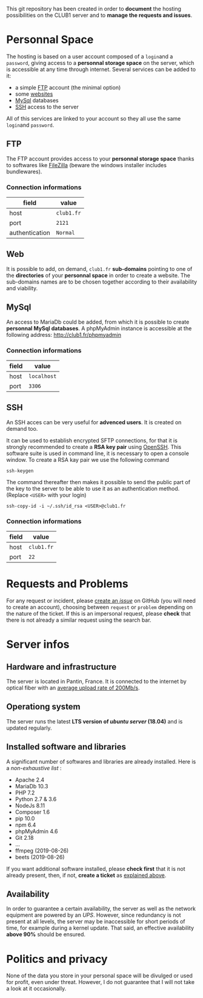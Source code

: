 This git repository has been created in order to **document** the hosting possibilities on the CLUB1 server and to **manage the requests and issues**.


# Personnal Space

The hosting is based on a user account composed of a `login`and a `password`, giving access to a **personnal storage space** on the server, which is accessible at any time through internet. Several services can be added to it:

-   a simple [FTP](#ftp) account (the minimal option)
-   some [websites](#web)
-   [MySql](#mysql) databases
-   [SSH](#ssh) access to the server

All of this services are linked to your account so they all use the same `login`and `password`.

## FTP

The FTP account provides access to your **personnal storage space** thanks to softwares like [FileZilla](https://filezilla-project.org/download.php?type=client) (beware the windows installer includes bundlewares).

### Connection informations

| field            | value      |
| ---------------- | ---------- |
| host             | `club1.fr` |
| port             | `2121`     |
| authentication   | `Normal`   |

## Web

It is possible to add, on demand, `club1.fr` **sub-domains** pointing to one of the **directories** of your **personnal space** in order to create a website. The sub-domains names are to be chosen together according to their availability and viability.

## MySql

An access to MariaDb could be added, from which it is possible to create **personnal MySql databases**. A phpMyAdmin instance is accessible at the following address: <http://club1.fr/phpmyadmin>

### Connection informations

| field            | value       |
| ---------------- | ----------- |
| host             | `localhost` |
| port             | `3306`      |

## SSH

An SSH acces can be very useful for **advenced users**. It is created on demand too.

It can be used to establish encrypted SFTP connections, for that it is strongly recommended to create a **RSA key pair** using [OpenSSH](https://fr.wikipedia.org/wiki/OpenSSH). This software suite is used in command line, it is necessary to open a console window. To create a RSA kay pair we use the following command

```$
ssh-keygen
```

The command thereafter then makes it possible to send the public part of the key to the server to be able to use it as an authentication method. (Replace `<USER>` with your login)

```$
ssh-copy-id -i ~/.ssh/id_rsa <USER>@club1.fr
```

### Connection informations

| field            | value      |
| ---------------- | ---------- |
| host             | `club1.fr` |
| port             | `22`       |


# Requests and Problems

For any request or incident, please [create an _issue_](https://github.com/club-1/hosting/issues) on GitHub (you will need to create an account), choosing between `request` or `problem` depending on the nature of the ticket. If this is an impersonal request, please **check** that there is not already a similar request using the search bar.


# Server infos

## Hardware and infrastructure

The server is located in Pantin, France. It is connected to the internet by optical fiber with an [average upload rate of 200Mb/s](https://www.nperf.com/r/338260996-nDOmVdkc).

## Operationg system

The server runs the latest **LTS version of _ubuntu server_ (18.04)** and is updated regularly.

## Installed software and libraries

A significant number of softwares and libraries are already installed. Here is a _non-exhaustive list_ :
-   Apache 2.4
-   MariaDb 10.3
-   PHP 7.2
-   Python 2.7 & 3.6
-   NodeJs 8.11
-   Composer 1.6
-   pip 10.0
-   npm 6.4
-   phpMyAdmin 4.6
-   Git 2.18
-   ...
-   ffmpeg (2019-08-26)
-   beets (2019-08-26)

If you want additional software installed, please **check first** that it is not already present, then, if not, **create a ticket** as [explained above](#requests-and-issues).

## Availability

In order to guarantee a certain availability, the server as well as the network equipment are powered by an _UPS_. However, since redundancy is not present at all levels, the server may be inaccessible for short periods of time, for example during a kernel update. That said, an effective availability **above 90%** should be ensured.

# Politics and privacy

None of the data you store in your personal space will be divulged or used for profit, even under threat. However, I do not guarantee that I will not take a look at it occasionally.
